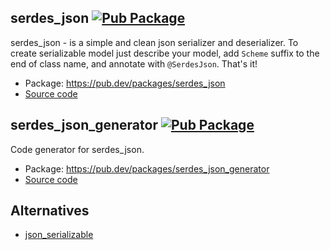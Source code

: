 ## serdes_json [![Pub Package](https://img.shields.io/pub/v/serdes_json.svg)](https://pub.dev/packages/serdes_json)

serdes_json - is a simple and clean json serializer and deserializer.
To create serializable model just describe your model, add `Scheme` suffix to the end of class name,
and annotate with `@SerdesJson`. That's it!

- Package: <https://pub.dev/packages/serdes_json>
- [Source code](serdes_json)

## serdes_json_generator [![Pub Package](https://img.shields.io/pub/v/serdes_json_generator.svg)](https://pub.dev/packages/serdes_json_generator)

Code generator for serdes_json.

- Package: <https://pub.dev/packages/serdes_json_generator>
- [Source code](serdes_json_generator)

## Alternatives

- [json_serializable](https://pub.dev/packages/json_serializable)
